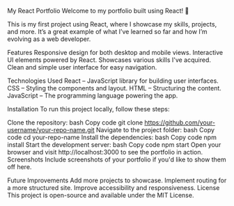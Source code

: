 
My React Portfolio
Welcome to my portfolio built using React! 🚀

This is my first project using React, where I showcase my skills, projects, and more. 
It’s a great example of what I’ve learned so far and how I’m evolving as a web developer.

Features
Responsive design for both desktop and mobile views.
Interactive UI elements powered by React.
Showcases various skills I've acquired.
Clean and simple user interface for easy navigation.

Technologies Used
React – JavaScript library for building user interfaces.
CSS – Styling the components and layout.
HTML – Structuring the content.
JavaScript – The programming language powering the app.

Installation
To run this project locally, follow these steps:

Clone the repository:
bash
Copy code
git clone https://github.com/your-username/your-repo-name.git
Navigate to the project folder:
bash
Copy code
cd your-repo-name
Install the dependencies:
bash
Copy code
npm install
Start the development server:
bash
Copy code
npm start
Open your browser and visit http://localhost:3000 to see the portfolio in action.
Screenshots
Include screenshots of your portfolio if you'd like to show them off here.

Future Improvements
Add more projects to showcase.
Implement routing for a more structured site.
Improve accessibility and responsiveness.
License
This project is open-source and available under the MIT License.
